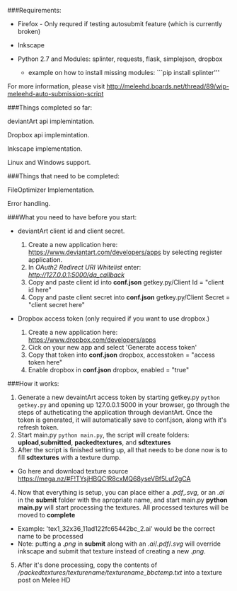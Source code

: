 

###Requirements:

- Firefox - Only requred if testing autosubmit feature (which is currently broken)

- Inkscape

- Python 2.7 and Modules: splinter, requests, flask, simplejson, dropbox
  - example on how to install missing modules: ```pip install splinter'''

For more information, please visit http://meleehd.boards.net/thread/89/wip-meleehd-auto-submission-script

###Things completed so far:


deviantArt api implemintation.

Dropbox api implemintation.

Inkscape implementation.

Linux and Windows support.


###Things that need to be completed:

FileOptimizer Implementation.

Error handling.

###What you need to have before you start:

* deviantArt client id and client secret.
  1. Create a new application here: https://www.deviantart.com/developers/apps by selecting register application.
  2. In *OAuth2 Redirect URI Whitelist* enter: *http://127.0.0.1:5000/da_callback*
  3. Copy and paste client id into **conf.json** getkey.py/Client Id = "client id here"
  4. Copy and paste client secret into **conf.json** getkey.py/Client Secret = "client secret here"

* Dropbox access token (only required if you want to use dropbox.) 
  1. Create a new application here: https://www.dropbox.com/developers/apps
  2. Cick on your new app and select 'Generate access token'
  3. Copy that token into **conf.json** dropbox, accesstoken = "access token here"
  4. Enable dropbox in **conf.json** dropbox, enabled = "true"

###How it works: 

1. Generate a new devaintArt access token by starting getkey.py ```python getkey.py``` and opening up 127.0.0.1:5000 in your browser, go through the steps of autheticating the application through deviantArt. Once the token is generated, it will automatically save to conf.json, along with it's refresh token.
2. Start main.py ```python main.py```, the script will create folders: **upload**,**submitted**, **packedtextures**, and **sdtextures**
3. After the script is finished setting up, all that needs to be done now is to fill **sdtextures** with a texture dump.
 * Go here and download texture source https://mega.nz/#F!TYsjHBQC!R8cxMQ68yseVBf5Luf2gCA
4. Now that everything is setup, you can place either a *.pdf*,*.svg*, or an *.ai* in the **submit** folder with the apropriate name, and start main.py **python main.py** will start processing the textures. All processed textures will be moved to **complete**
  * Example: 'tex1_32x36_11ad122fc65442bc_2.ai' would be the correct name to be processed
  * Note: putting a *.png* in **submit** along with an *.ai*/*.pdf*/*.svg* will override inkscape and submit that texture instead of creating a new *.png*.
5. After it's done processing, copy the contents of */packedtextures/texturename/texturename_bbctemp.txt* into a texture post on Melee HD
